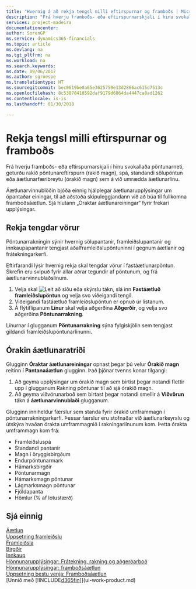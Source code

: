 ```yaml
---
title: "Hvernig á að rekja tengsl milli eftirspurnar og framboðs | Microsoft Docs"
description: "Frá hverju framboðs- eða eftirspurnarskjali í hinu svokallaða pöntunarneti, geturðu rakið pöntunareftirspurn (rakið magn), spá, standandi sölupöntun eða áætlunarfæribreytu (órakið magn) sem á við umrædda áætlunarlínu."
services: project-madeira
documentationcenter: 
author: SorenGP
ms.service: dynamics365-financials
ms.topic: article
ms.devlang: na
ms.tgt_pltfrm: na
ms.workload: na
ms.search.keywords: 
ms.date: 09/06/2017
ms.author: sgroespe
ms.translationtype: HT
ms.sourcegitcommit: bec0619be0a65e3625759e13d2866ac615d7513c
ms.openlocfilehash: 8c53878418592daf9179d6864da4447ca8ad1262
ms.contentlocale: is-is
ms.lasthandoff: 01/30/2018

---
```

# <a name="track-relations-between-demand-and-supply"></a>Rekja tengsl milli eftirspurnar og framboðs
Frá hverju framboðs- eða eftirspurnarskjali í hinu svokallaða pöntunarneti, geturðu rakið pöntunareftirspurn (rakið magn), spá, standandi sölupöntun eða áætlunarfæribreytu (órakið magn) sem á við umrædda áætlunarlínu.

Áætlunarvinnublöðin bjóða einnig hjálplegar áætlunarupplýsingar um ópantaðar einingar, til að aðstoða skipuleggjandann við að búa til fullkomna framboðsáætlun. Sjá hlutann „Óraktar áætlunareiningar“ fyrir frekari upplýsingar.

## <a name="to-track-linked-items"></a>Rekja tengdar vörur
Pöntunarrakningin sýnir hvernig sölupantanir, framleiðslupantanir og innkaupapantanir tengjast aðalframleiðslupöntuninni í gegnum áætlanir og frátekningarkerfi.

Eftirfarandi lýsir hvernig rekja skal tengdar vörur í fastáætlunarpöntun. Skrefin eru svipuð fyrir allar aðrar tegundir af pöntunum, og frá áætlunarvinnublaðslínum.

1. Velja skal ![Leit að síðu eða skýrslu](media/ui-search/search_small.png "Leit að síðu eða skýrslu táknið") tákn, slá inn  **Fastáætluð framleiðslupöntun** og velja svo viðeigandi tengil.
2. Viðeigandi fastáætluð framleiðslupöntun er opnuð úr listanum.
3. Á flýtiflipanum **Línur** skal velja aðgerðina **Aðgerðir**, og velja svo aðgerðina **Pöntunarrakning**.

Línurnar í glugganum **Pöntunarrakning** sýna fylgiskjölin sem tengjast gildandi framleiðslupöntunarlínunni.

## <a name="untracked-planning-elements"></a>Órakin áætlunaratriði
Glugginn **Óraktar áætlunareiningar** opnast þegar þú velur **Órakið magn** reitinn í **Pantanaáætlun** glugginn. Það þjónar tvenns konar tilgangi:

1. Að geyma upplýsingar um órakið magn sem birtist þegar notandi flettir upp í glugganum Rakning pöntunar til að sjá órakið magn.
2. Að geyma viðvörunarboð sem birtast þegar notandi smellir á **Viðvörun** tákn á **áætlunarvinnublaði** glugganum.

Glugginn inniheldur færslur sem standa fyrir órakið umframmagn í pöntunarrakningarkerfi. Þessar færslur eru stofnaðar við áætlunarkeyrslu og útskýra hvaðan órakta umframmagnið í rakningarlínunum kom. Þetta órakta umframmagn kom frá:

- Framleiðsluspá
- Standandi pantanir
- Magn í öryggisbirgðum
- Endurpöntunarmark
- Hámarksbirgðir
- Pöntunarmagn
- Hámarksmagn pöntunar
- Lágmarksmagn pöntunar
- Fjöldapanta
- Hömlur (% af lotustærð)

## <a name="see-also"></a>Sjá einnig  
[Áætlun](production-planning.md)   
[Uppsetning framleiðslu](production-configure-production-processes.md)  
[Framleiðsla](production-manage-manufacturing.md)    
[Birgðir](inventory-manage-inventory.md)  
[Innkaup](purchasing-manage-purchasing.md)  
[Hönnunarupplýsingar: Frátekning, rakning og aðgerðarboð](design-details-reservation-order-tracking-and-action-messaging.md)  
[Hönnunarupplýsingar: framboðsáætlun](design-details-supply-planning.md)   
[Uppsetning bestu venja: Framboðsáætlun](setup-best-practices-supply-planning.md)  
[Unnið með [!INCLUDE[d365fin](includes/d365fin_md.md)]](ui-work-product.md)

